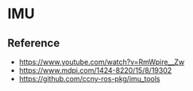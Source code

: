# IMU

## Reference
* https://www.youtube.com/watch?v=RmWpire__Zw
* https://www.mdpi.com/1424-8220/15/8/19302
* https://github.com/ccny-ros-pkg/imu_tools
